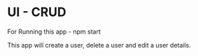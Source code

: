 # UI - CRUD 

For Running this app - npm start

This app will create a user, delete a user and edit a user details.
